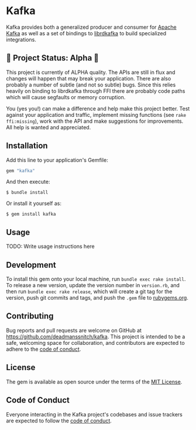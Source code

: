 # Kafka

Kafka provides both a generalized producer and consumer for [Apache Kafka](https://kafka.apache.org)
as well as a set of bindings to [librdkafka](https://github.com/edenhill/librdkafka) to build
specialized integrations.

## :rotating_light: Project Status: Alpha :rotating_light:

This project is currently of ALPHA quality. The APIs are still in flux and
changes will happen that may break your application. There are also probably a
number of subtle (and not so subtle) bugs. Since this relies heavily on binding
to librdkafka through FFI there are probably code paths which will cause
segfaults or memory corruption.

You (yes you!) can make a difference and help make this project better. Test
against your application and traffic, implement missing functions (see 
`rake ffi:missing`), work with the API and make suggestions for improvements.
All help is wanted and appreciated.

## Installation

Add this line to your application's Gemfile:

```ruby
gem "kafka"
```

And then execute:

    $ bundle install

Or install it yourself as:

    $ gem install kafka

## Usage

TODO: Write usage instructions here

## Development

To install this gem onto your local machine, run `bundle exec rake install`. To
release a new version, update the version number in `version.rb`, and then run
`bundle exec rake release`, which will create a git tag for the version, push
git commits and tags, and push the `.gem` file to [rubygems.org](https://rubygems.org).

## Contributing

Bug reports and pull requests are welcome on GitHub at
https://github.com/deadmanssnitch/kafka. This project is intended to be a safe,
welcoming space for collaboration, and contributors are expected to adhere to
the [code of conduct](https://github.com/deadmanssnitch/kafka/blob/master/CODE_OF_CONDUCT.md).

## License

The gem is available as open source under the terms of the [MIT License](https://opensource.org/licenses/MIT).

## Code of Conduct

Everyone interacting in the Kafka project's codebases and issue trackers are expected to follow the
[code of conduct](https://github.com/deadmanssnitch/kafka/blob/master/CODE_OF_CONDUCT.md).
